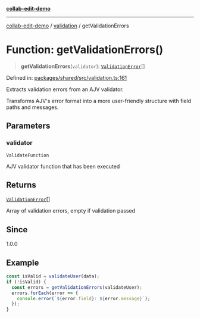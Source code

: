 [**collab-edit-demo**](../../README.md)

***

[collab-edit-demo](../../README.md) / [validation](../README.md) / getValidationErrors

# Function: getValidationErrors()

> **getValidationErrors**(`validator`): [`ValidationError`](../type-aliases/ValidationError.md)[]

Defined in: [packages/shared/src/validation.ts:161](https://github.com/austyle-io/pub-sub-demo/blob/00b2f1e9b947d5e964db5c3be9502513c4374263/packages/shared/src/validation.ts#L161)

Extracts validation errors from an AJV validator.

Transforms AJV's error format into a more user-friendly structure
with field paths and messages.

## Parameters

### validator

`ValidateFunction`

AJV validator function that has been executed

## Returns

[`ValidationError`](../type-aliases/ValidationError.md)[]

Array of validation errors, empty if validation passed

## Since

1.0.0

## Example

```typescript
const isValid = validateUser(data);
if (!isValid) {
  const errors = getValidationErrors(validateUser);
  errors.forEach(error => {
    console.error(`${error.field}: ${error.message}`);
  });
}
```
